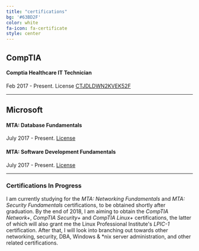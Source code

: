 ```yaml
---
title: "certifications"
bg: '#63BD2F'
color: white
fa-icon: fa-certificate
style: center
---
```


## CompTIA
#### Comptia Healthcare IT Technician
Feb 2017 - Present. License [CTJDLDWN2KVEK52F](https://www.certmetrics.com/comptia/public/verification.aspx)

---

## Microsoft
#### MTA: Database Fundamentals
July 2017 - Present. [License](https://www.youracclaim.com/badges/ddfa48f5-981f-445c-a16b-0adfecd18f6d/public_url)

#### MTA: Software Development Fundamentals
July 2017 - Present. [License](https://www.youracclaim.com/badges/2bdeff35-cf12-4228-af03-e3485a0c60d8/public_url)

---

### Certifications In Progress
I am currently studying for the *MTA: Networking Fundamentals* and *MTA: Security Fundamentals* certifications, to be obtained shortly after graduation. By the end of 2018, I am aiming to obtain the *CompTIA Network+*, *CompTIA Security+* and *CompTIA Linux+* certifications, the latter of which will also grant me the Linux Professional Institute's *LPIC-1* certification. After that, I will look into branching out towards other networking, security, DBA, Windows & *nix server administration, and other related certifications.